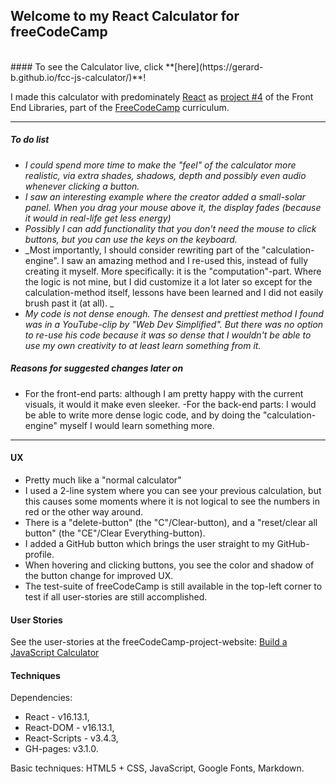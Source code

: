 ## Welcome to my React Calculator for freeCodeCamp

<br>
#### To see the Calculator live, click **[here](https://gerard-b.github.io/fcc-js-calculator/)**!
<br>

I made this calculator with predominately [React](https://reactjs.org/) as [project #4](https://www.freecodecamp.org/learn/front-end-libraries/front-end-libraries-projects/build-a-javascript-calculator) of the Front End Libraries, part of the [FreeCodeCamp](https://www.freecodecamp.org/) curriculum.

---
##### To do list
- _I could spend more time to make the "feel" of the calculator more realistic, via extra shades, shadows, depth and possibly even audio whenever clicking a button._
- _I saw an interesting example where the creator added a small-solar panel. When you drag your mouse above it, the display fades (because it would in real-life get less energy)_
- _Possibly I can add functionality that you don't need the mouse to click buttons, but you can use the keys on the keyboard._
- _Most importantly, I should consider rewriting part of the "calculation-engine". I saw an amazing method and I re-used this, instead of fully creating it myself. More specifically: it is the "computation"-part. Where the logic is not mine, but I did customize it a lot later so except for the calculation-method itself, lessons have been learned and I did not easily brush past it (at all). _
- _My code is not dense enough. The densest and prettiest method I found was in a YouTube-clip by "Web Dev Simplified". But there was no option to re-use his code because it was so dense that I wouldn't be able to use my own creativity to at least learn something from it._


##### Reasons for suggested changes later on
- For the front-end parts: although I am pretty happy with the current visuals, it would it make even sleeker.
-For the back-end parts: I would be able to write more dense logic code, and by doing the "calculation-engine" myself I would learn something more.
---
#### UX
- Pretty much like a "normal calculator"
- I used a 2-line system where you can see your previous calculation, but this causes some moments where it is not logical to see the numbers in red or the other way around.
- There is a "delete-button" (the "C"/Clear-button), and a "reset/clear all button" (the "CE"/Clear Everything-button).
- I added a GitHub button which brings the user straight to my GitHub-profile. 
- When hovering and clicking buttons, you see the color and shadow of the button change for improved UX.
- The test-suite of freeCodeCamp is still available in the top-left corner to test if all user-stories are still accomplished.

#### User Stories

See the user-stories at the freeCodeCamp-project-website: [Build a JavaScript Calculator](https://www.freecodecamp.org/learn/front-end-libraries/front-end-libraries-projects/build-a-javascript-calculator)

#### Techniques
Dependencies:
- React - v16.13.1,
- React-DOM - v16.13.1,
- React-Scripts - v3.4.3,
- GH-pages: v3.1.0.

Basic techniques: HTML5 + CSS, JavaScript, Google Fonts, Markdown.
